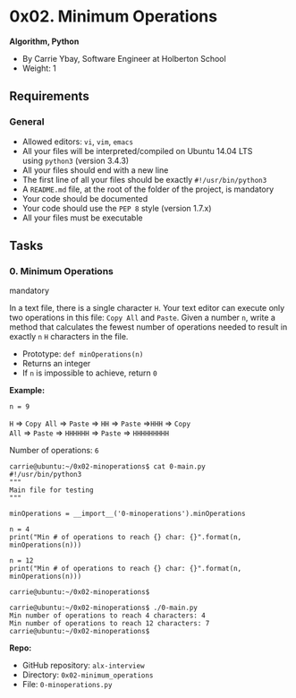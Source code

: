 0x02. Minimum Operations
========================

**Algorithm, Python**

-   By Carrie Ybay, Software Engineer at Holberton School
-   Weight: 1

Requirements
------------

### General

-   Allowed editors: `vi`, `vim`, `emacs`
-   All your files will be interpreted/compiled on Ubuntu 14.04 LTS using `python3` (version 3.4.3)
-   All your files should end with a new line
-   The first line of all your files should be exactly `#!/usr/bin/python3`
-   A `README.md` file, at the root of the folder of the project, is mandatory
-   Your code should be documented
-   Your code should use the `PEP 8` style (version 1.7.x)
-   All your files must be executable

Tasks
-----

### 0\. Minimum Operations

mandatory

In a text file, there is a single character `H`. Your text editor can execute only two operations in this file: `Copy All` and `Paste`. Given a number `n`, write a method that calculates the fewest number of operations needed to result in exactly `n` `H` characters in the file.

-   Prototype: `def minOperations(n)`
-   Returns an integer
-   If `n` is impossible to achieve, return `0`

**Example:**

`n = 9`

`H` => `Copy All` => `Paste` => `HH` => `Paste` =>`HHH` => `Copy All` => `Paste` => `HHHHHH` => `Paste` => `HHHHHHHHH`

Number of operations: `6`

```
carrie@ubuntu:~/0x02-minoperations$ cat 0-main.py
#!/usr/bin/python3
"""
Main file for testing
"""

minOperations = __import__('0-minoperations').minOperations

n = 4
print("Min # of operations to reach {} char: {}".format(n, minOperations(n)))

n = 12
print("Min # of operations to reach {} char: {}".format(n, minOperations(n)))

carrie@ubuntu:~/0x02-minoperations$

```

```
carrie@ubuntu:~/0x02-minoperations$ ./0-main.py
Min number of operations to reach 4 characters: 4
Min number of operations to reach 12 characters: 7
carrie@ubuntu:~/0x02-minoperations$

```

**Repo:**

-   GitHub repository: `alx-interview`
-   Directory: `0x02-minimum_operations`
-   File: `0-minoperations.py`

